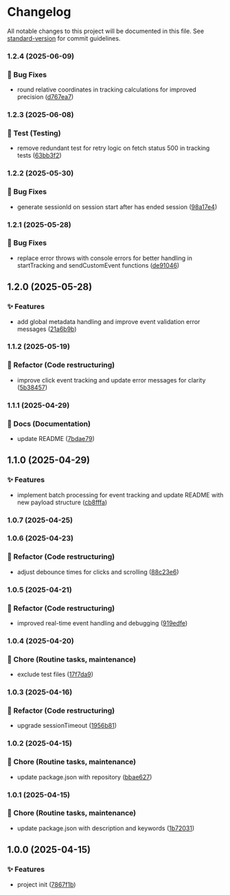 # Changelog

All notable changes to this project will be documented in this file. See [standard-version](https://github.com/conventional-changelog/standard-version) for commit guidelines.

### 1.2.4 (2025-06-09)


### 🐛 Bug Fixes

* round relative coordinates in tracking calculations for improved precision ([d767ea7](https://github.com/nacorga/datataki/commit/d767ea7b3771d7d6ed1647d5c3855c87e82ab066))

### 1.2.3 (2025-06-08)


### 🧪 Test (Testing)

* remove redundant test for retry logic on fetch status 500 in tracking tests ([63bb3f2](https://github.com/nacorga/datataki/commit/63bb3f2ec5a74aea7f5f378d5ea5b93109988301))

### 1.2.2 (2025-05-30)


### 🐛 Bug Fixes

* generate sessionId on session start after has ended session ([98a17e4](https://github.com/nacorga/datataki/commit/98a17e4479f3acce151fdb51a32e7024a62750fe))

### 1.2.1 (2025-05-28)


### 🐛 Bug Fixes

* replace error throws with console errors for better handling in startTracking and sendCustomEvent functions ([de91046](https://github.com/nacorga/datataki/commit/de91046241a13110e3379ce46643a1cf96bff8cf))

## 1.2.0 (2025-05-28)


### ✨ Features

* add global metadata handling and improve event validation error messages ([21a6b9b](https://github.com/nacorga/datataki/commit/21a6b9bc0427f19fe4c49e560e802e3bf2685f50))

### 1.1.2 (2025-05-19)


### 🔨 Refactor (Code restructuring)

* improve click event tracking and update error messages for clarity ([5b38457](https://github.com/nacorga/datataki/commit/5b384576bd12ee2f8bb223236f9f9d8be74724bf))

### 1.1.1 (2025-04-29)


### 📄 Docs (Documentation)

* update README ([7bdae79](https://github.com/nacorga/datataki/commit/7bdae793d6d473bd4761708ec332c974c666e3eb))

## 1.1.0 (2025-04-29)


### ✨ Features

* implement batch processing for event tracking and update README with new payload structure ([cb8fffa](https://github.com/nacorga/datataki/commit/cb8fffa69569b18c52f3f2de56465a36b5947bfb))

### 1.0.7 (2025-04-25)

### 1.0.6 (2025-04-23)


### 🔨 Refactor (Code restructuring)

* adjust debounce times for clicks and scrolling ([88c23e6](https://github.com/nacorga/datataki/commit/88c23e6120a9ffedc439f6d125e6ab8871d7b355))

### 1.0.5 (2025-04-21)


### 🔨 Refactor (Code restructuring)

* improved real-time event handling and debugging ([919edfe](https://github.com/nacorga/datataki/commit/919edfe1bd34031504307cca467f6ab532f50673))

### 1.0.4 (2025-04-20)


### 🧹 Chore (Routine tasks, maintenance)

* exclude test files ([17f7da9](https://github.com/nacorga/datataki/commit/17f7da9d4ad1d5c174df0bcc655944014545b16d))

### 1.0.3 (2025-04-16)


### 🔨 Refactor (Code restructuring)

* upgrade sessionTimeout ([1956b81](https://github.com/nacorga/datataki/commit/1956b811654c14b25cc947e99babe372e4e64850))

### 1.0.2 (2025-04-15)


### 🧹 Chore (Routine tasks, maintenance)

* update package.json with repository ([bbae627](https://github.com/nacorga/datataki/commit/bbae627b639ba9048b93f98cb533a7850cfd2529))

### 1.0.1 (2025-04-15)


### 🧹 Chore (Routine tasks, maintenance)

* update package.json with description and keywords ([1b72031](https://github.com/nacorga/datataki/commit/1b72031467a5435fd5a010d2fa2e7d1fa8e90381))

## 1.0.0 (2025-04-15)


### ✨ Features

* project init ([7867f1b](https://github.com/nacorga/datataki/commit/7867f1bde5087f2a7fdb6a8dfb3bfa034f26fdab))
